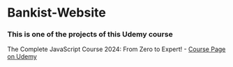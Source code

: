 # Bankist-Website

### This is one of the projects of this Udemy course

The Complete JavaScript Course 2024: From Zero to Expert! - [Course Page on Udemy](https://www.udemy.com/course/the-complete-javascript-course/?couponCode=LETSLEARNNOWPP)
